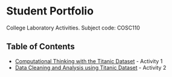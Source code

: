 # Student Portfolio
College Laboratory Activities. Subject code: COSC110 

## Table of Contents

- [Computational Thinking with the Titanic Dataset](/lab1_titanic_villareal.ipynb) - Activity 1
- [Data Cleaning and Analysis using Titanic Dataset](/lab2_titanic_villareal.ipynb) - Activity 2
